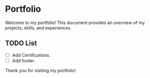 # Portfolio

Welcome to my portfolio! This document provides an overview of my projects, skills, and experiences.

## TODO List

- [ ] Add Certifications.
- [ ] Add footer.

Thank you for visiting my portfolio!